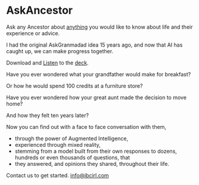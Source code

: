 # AskAncestor
Ask any Ancestor about [anything](https://github.com/ian-IBCIRL/AskAncestor/blob/master/Shanakey%20Pitch%20Deck%20-%20NDRC%20Founder%20Weekend.pdf) you would like to know about life and their experience or advice. 

I had the original AskGranmadad idea 15 years ago, and now that AI has caught up, we can make progress together.

Download and [Listen](https://github.com/ian-IBCIRL/AskAncestor/blob/master/Shanakey%20pitch%202022-04-10.mp4) to the [deck](https://github.com/ian-IBCIRL/AskAncestor/blob/master/Shanakey%20Pitch%20Deck%20-%20NDRC%20Founder%20Weekend.pdf).

Have you ever wondered what your grandfather would make for breakfast? 

Or how he would spend 100 credits at a furniture store? 

Have you ever wondered how your great aunt made the decision to move home?

And how they felt ten years later?

Now you can find out with a face to face conversation with them, 

- through the power of Augmented Intelligence, 
- experienced through mixed  reality, 
- stemming from a model built from their own responses to dozens, hundreds or even thousands of questions, that
- they answered, and opinions they shared, throughout their life.

Contact us to get started.
info@ibcirl.com


